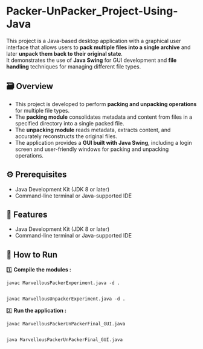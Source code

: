 # Packer-UnPacker_Project-Using-Java

This project is a Java-based desktop application with a graphical user interface that allows users to **pack multiple files into a single archive** and later **unpack them back to their original state**.  
It demonstrates the use of **Java Swing** for GUI development and **file handling** techniques for managing different file types.

## 🗃️ Overview


- This project is developed to perform **packing and unpacking operations** for multiple file types.  
- The **packing module** consolidates metadata and content from files in a specified directory into a single packed file.  
- The **unpacking module** reads metadata, extracts content, and accurately reconstructs the original files.  
- The application provides a **GUI built with Java Swing**, including a login screen and user-friendly windows for packing and unpacking operations.

## ⚙️ Prerequisites


- Java Development Kit (JDK 8 or later)  
- Command-line terminal or Java-supported IDE

## 💫 Features


- Java Development Kit (JDK 8 or later)  
- Command-line terminal or Java-supported IDE


## 🚀 How to Run  

1️⃣ **Compile the modules :**
    
    javac MarvellousPackerExperiment.java -d .


    javac MarvellousUnpackerExperiment.java -d .

2️⃣ **Run the application :**

    javac MarvellousPackerUnPackerFinal_GUI.java

    
    java MarvellousPackerUnPackerFinal_GUI.java





